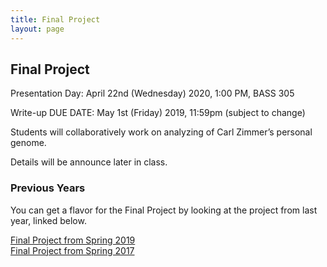 ```yaml
---
title: Final Project
layout: page
---
```


## Final Project
Presentation Day: April 22nd (Wednesday) 2020, 1:00 PM, BASS 305

Write-up DUE DATE: May 1st (Friday) 2019, 11:59pm (subject to change)

Students will collaboratively work on analyzing of Carl Zimmer’s personal genome.

Details will be announce later in class.

### Previous Years
You can get a flavor for the Final Project by looking at the project from last year, linked below.

[Final Project from Spring 2019](http://cbb752b19.gersteinlab.org/final)  
[Final Project from Spring 2017](http://cbb752b17.gersteinlab.org/homework)
